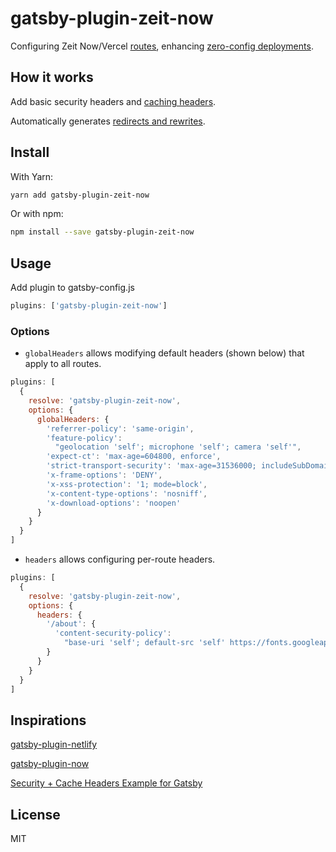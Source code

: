 # gatsby-plugin-zeit-now

Configuring Zeit Now/Vercel [routes](https://vercel.com/docs/configuration#project/routes), enhancing [zero-config deployments](https://vercel.com/blog/zero-config).

## How it works

Add basic security headers and [caching headers](https://www.gatsbyjs.org/docs/caching/).

Automatically generates [redirects and rewrites](https://www.gatsbyjs.org/docs/actions/#createRedirect).

## Install

With Yarn:

```bash
yarn add gatsby-plugin-zeit-now
```

Or with npm:

```bash
npm install --save gatsby-plugin-zeit-now
```

## Usage

Add plugin to gatsby-config.js

```js
plugins: ['gatsby-plugin-zeit-now']
```

### Options

- `globalHeaders` allows modifying default headers (shown below) that apply to all routes.

```js
plugins: [
  {
    resolve: 'gatsby-plugin-zeit-now',
    options: {
      globalHeaders: {
        'referrer-policy': 'same-origin',
        'feature-policy':
          "geolocation 'self'; microphone 'self'; camera 'self'",
        'expect-ct': 'max-age=604800, enforce',
        'strict-transport-security': 'max-age=31536000; includeSubDomains',
        'x-frame-options': 'DENY',
        'x-xss-protection': '1; mode=block',
        'x-content-type-options': 'nosniff',
        'x-download-options': 'noopen'
      }
    }
  }
]
```

- `headers` allows configuring per-route headers.

```js
plugins: [
  {
    resolve: 'gatsby-plugin-zeit-now',
    options: {
      headers: {
        '/about': {
          'content-security-policy':
            "base-uri 'self'; default-src 'self' https://fonts.googleapis.com data:; object-src 'none'; script-src 'self' 'unsafe-inline'; img-src 'self' data:; style-src 'self' 'https://fonts.googleapis.com; font-src 'self' https://fonts.gstatic.com"
        }
      }
    }
  }
]
```

## Inspirations

[gatsby-plugin-netlify](https://github.com/gatsbyjs/gatsby/tree/master/packages/gatsby-plugin-netlify)

[gatsby-plugin-now](https://github.com/zeit/now/tree/master/packages/gatsby-plugin-now)

[Security + Cache Headers Example for Gatsby](https://spectrum.chat/zeit/now/security-cache-headers-example-for-gatsby~ad47cdc7-f132-42b8-a9bf-0f0058035fad)

## License

MIT
